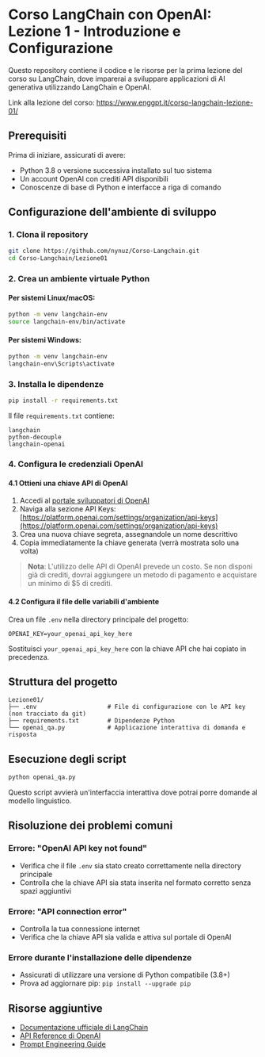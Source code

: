 # Corso LangChain con OpenAI: Lezione 1 - Introduzione e Configurazione

Questo repository contiene il codice e le risorse per la prima lezione del corso su LangChain, dove imparerai a sviluppare applicazioni di AI generativa utilizzando LangChain e OpenAI.

Link alla lezione del corso: <a href="https://www.enggpt.it/corso-langchain-lezione-01/" target="_blank">https://www.enggpt.it/corso-langchain-lezione-01/</a>

## Prerequisiti

Prima di iniziare, assicurati di avere:
- Python 3.8 o versione successiva installato sul tuo sistema
- Un account OpenAI con crediti API disponibili
- Conoscenze di base di Python e interfacce a riga di comando

## Configurazione dell'ambiente di sviluppo

### 1. Clona il repository

```bash
git clone https://github.com/nynuz/Corso-Langchain.git
cd Corso-Langchain/Lezione01
```

### 2. Crea un ambiente virtuale Python

#### Per sistemi Linux/macOS:
```bash
python -m venv langchain-env
source langchain-env/bin/activate
```

#### Per sistemi Windows:
```bash
python -m venv langchain-env
langchain-env\Scripts\activate
```

### 3. Installa le dipendenze

```bash
pip install -r requirements.txt
```

Il file `requirements.txt` contiene:
```
langchain
python-decouple
langchain-openai
```

### 4. Configura le credenziali OpenAI

#### 4.1 Ottieni una chiave API di OpenAI

1. Accedi al [portale sviluppatori di OpenAI](https://platform.openai.com)
2. Naviga alla sezione API Keys: [https://platform.openai.com/settings/organization/api-keys](https://platform.openai.com/settings/organization/api-keys)
3. Crea una nuova chiave segreta, assegnandole un nome descrittivo
4. Copia immediatamente la chiave generata (verrà mostrata solo una volta)

> **Nota**: L'utilizzo delle API di OpenAI prevede un costo. Se non disponi già di crediti, dovrai aggiungere un metodo di pagamento e acquistare un minimo di $5 di crediti.

#### 4.2 Configura il file delle variabili d'ambiente

Crea un file `.env` nella directory principale del progetto:

```
OPENAI_KEY=your_openai_api_key_here
```

Sostituisci `your_openai_api_key_here` con la chiave API che hai copiato in precedenza.

## Struttura del progetto

```
Lezione01/
├── .env                    # File di configurazione con le API key (non tracciato da git)
├── requirements.txt        # Dipendenze Python
└── openai_qa.py            # Applicazione interattiva di domanda e risposta
```

## Esecuzione degli script

```bash
python openai_qa.py
```

Questo script avvierà un'interfaccia interattiva dove potrai porre domande al modello linguistico.

## Risoluzione dei problemi comuni

### Errore: "OpenAI API key not found"
- Verifica che il file `.env` sia stato creato correttamente nella directory principale
- Controlla che la chiave API sia stata inserita nel formato corretto senza spazi aggiuntivi

### Errore: "API connection error"
- Controlla la tua connessione internet
- Verifica che la chiave API sia valida e attiva sul portale di OpenAI

### Errore durante l'installazione delle dipendenze
- Assicurati di utilizzare una versione di Python compatibile (3.8+)
- Prova ad aggiornare pip: `pip install --upgrade pip`

## Risorse aggiuntive

- [Documentazione ufficiale di LangChain](https://python.langchain.com/docs/introduction/)
- [API Reference di OpenAI](https://platform.openai.com/docs/api-reference)
- [Prompt Engineering Guide](https://www.promptingguide.ai/)